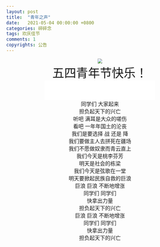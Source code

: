 ```yaml
---
layout: post
title:  "青年之声"
date:   2021-05-04 00:00:00 +0800
categories: 碎碎念
tags: 欢庆佳节
comments: 1
copyrights: 公告
---
```


<center><img src="https://gimg2.baidu.com/image_search/src=http%3A%2F%2Ftrademark-pics-search.oss-cn-shanghai.aliyuncs.com%2Fsmall%2Fh4534360077616129.jpg&refer=http%3A%2F%2Ftrademark-pics-search.oss-cn-shanghai.aliyuncs.com&app=2002&size=f9999,10000&q=a80&n=0&g=0n&fmt=jpeg?sec=1622690174&t=b4fcbfa0302ea1a1884604f8362566ea" style="zoom: 80%;" /></center>



<center><font size='6'>五四青年节快乐！</font></center>

<center><iframe frameborder="no" border="0" marginwidth="0" marginheight="0" width=298 height=52 src="//music.163.com/outchain/player?type=2&id=5272534&auto=0&height=32"></iframe></center>

<center>同学们 大家起来</center>

<center>担负起天下的兴亡</center>

<center>听吧 满耳是大众的嗟伤</center>

<center>看吧 一年年国土的沦丧</center>

<center>我们是要选择 战 还是 降</center>

<center>我们要做主人去拼死在疆场</center>

<center>我们不愿做奴隶而青云直上</center>

<center>我们今天是桃李芬芳</center>

<center>明天是社会的栋梁</center>

<center>我们今天是弦歌在一堂</center>

<center>明天要掀起民族自救的巨浪</center>

<center>巨浪 巨浪 不断地增涨</center>

<center>同学们 同学们</center>

<center>快拿出力量</center>

<center>担负起天下的兴亡</center>

<center>巨浪 巨浪 不断地增涨</center>

<center>同学们 同学们</center>

<center>快拿出力量</center>

<center>担负起天下的兴亡</center>

